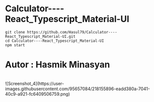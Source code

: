 # Calculator----React_Typescript_Material-UI

```
git clone https://github.com/Hasul79/Calculator----React_Typescript_Material-UI.git
cd Calculator----React_Typescript_Material-UI
npm start
```
# Autor : Hasmik Minasyan

<br />
![Screenshot_4](https://user-images.githubusercontent.com/95657084/218155896-eadd380a-7041-40c9-a921-fc6409506759.png)


